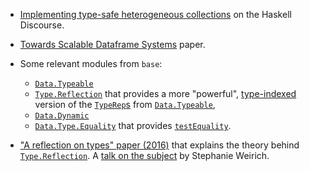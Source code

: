 
- [Implementing type-safe heterogeneous collections](https://discourse.haskell.org/t/implementing-type-safe-heterogeneous-collections/8605) on the Haskell Discourse.

- [Towards Scalable Dataframe Systems](https://arxiv.org/abs/2001.00888) paper.  

- Some relevant modules from `base`:
    - [`Data.Typeable`](https://hackage.haskell.org/package/base-4.19.0.0/docs/Data-Typeable.html) 
    - [`Type.Reflection`](https://hackage.haskell.org/package/base-4.19.0.0/docs/Type-Reflection.html) that provides a more "powerful", [type-indexed](https://hackage.haskell.org/package/base-4.19.0.0/docs/Type-Reflection.html#t:TypeRep) version of the [`TypeRep`s](https://hackage.haskell.org/package/base-4.19.0.0/docs/Data-Typeable.html#t:TypeRep) from [`Data.Typeable`](https://hackage.haskell.org/package/base-4.19.0.0/docs/Data-Typeable.html), 
    - [`Data.Dynamic`](https://hackage.haskell.org/package/base-4.19.0.0/docs/Data-Dynamic.html) 
    - [`Data.Type.Equality`](https://hackage.haskell.org/package/base-4.19.0.0/docs/Data-Type-Equality.html) that provides [`testEquality`](https://hackage.haskell.org/package/base-4.19.0.0/docs/Data-Type-Equality.html#v:testEquality).

- ["A reflection on types" paper (2016)](https://www.seas.upenn.edu/~sweirich/papers/wadlerfest2016.pdf) that explains the theory behind [`Type.Reflection`](https://hackage.haskell.org/package/base-4.19.0.0/docs/Type-Reflection.html). A [talk on the subject](https://www.youtube.com/watch?v=asdABzBUoGM) by Stephanie Weirich.